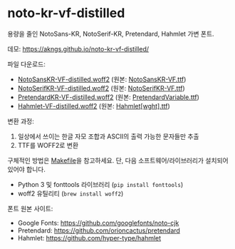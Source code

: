 # noto-kr-vf-distilled

용량을 줄인 NotoSans-KR, NotoSerif-KR, Pretendard, Hahmlet 가변 폰트.

데모: https://akngs.github.io/noto-kr-vf-distilled/

파일 다운로드:

- [NotoSansKR-VF-distilled.woff2](https://akngs.github.io/noto-kr-vf-distilled/NotoSansKR-VF-distilled.woff2) (원본: [NotoSansKR-VF.ttf](https://github.com/googlefonts/noto-cjk/blob/main/Sans/Variable/TTF/Subset/NotoSansKR-VF.ttf))
- [NotoSerifKR-VF-distilled.woff2](https://akngs.github.io/noto-kr-vf-distilled/NotoSerifKR-VF-distilled.woff2) (원본: [NotoSerifKR-VF.ttf](https://github.com/googlefonts/noto-cjk/blob/main/Serif/Variable/TTF/Subset/NotoSerifKR-VF.ttf))
- [PretendardKR-VF-distilled.woff2](https://akngs.github.io/noto-kr-vf-distilled/PretendardKR-VF-distilled.woff2) (원본: [PretendardVariable.ttf](https://github.com/orioncactus/pretendard/tree/main/packages/pretendard/dist/public/variable/PretendardVariable.ttf))
- [Hahmlet-VF-distilled.woff2](https://akngs.github.io/noto-kr-vf-distilled/Hahmlet-VF-distilled.woff2) (원본: [Hahmlet[wght].ttf](https://github.com/hyper-type/hahmlet/blob/master/fonts/variable/Hahmlet%5Bwght%5D.ttf))

변환 과정:

1. 일상에서 쓰이는 한글 자모 조합과 ASCII의 출력 가능한 문자들만 추출
2. TTF를 WOFF2로 변환

구체적인 방법은 [Makefile](./Makefile)을 참고하세요. 단, 다음 소프트웨어/라이브러리가 설치되어 있어야 합니다.

- Python 3 및 fonttools 라이브러리 (`pip install fonttools`)
- woff2 유틸리티 (`brew install woff2`)

폰트 원본 사이트:

- Google Fonts: https://github.com/googlefonts/noto-cjk
- Pretendard: https://github.com/orioncactus/pretendard
- Hahmlet: https://github.com/hyper-type/hahmlet
